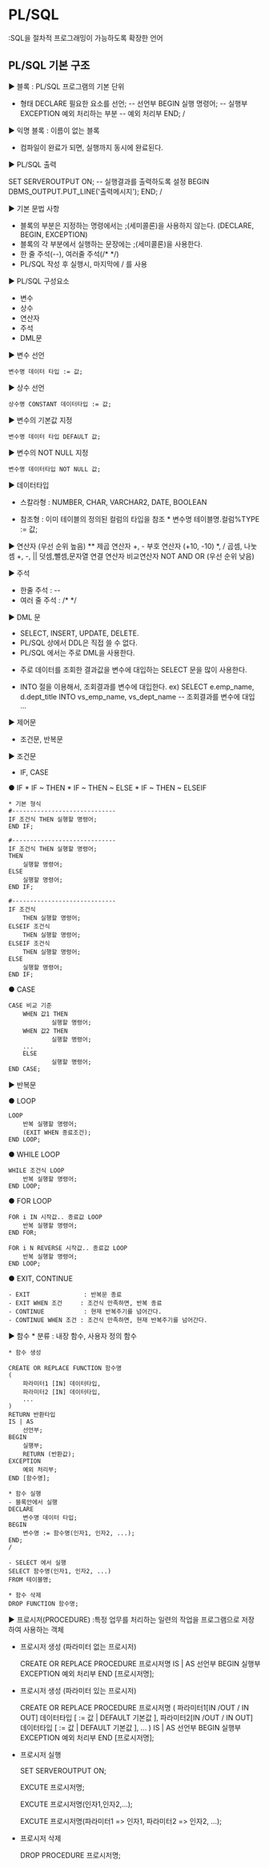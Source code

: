 # PL/SQL
:SQL을 절차적 프로그래밍이 가능하도록 확장한 언어


## PL/SQL 기본 구조

▶ 블록
: PL/SQL 프로그램의 기본 단위

* 형태
DECLARE
    필요한 요소를 선언;     -- 선언부
BEGIN
    실행 명령어;            -- 실행부
EXCEPTION
    예외 처리하는 부분      -- 예외 처리부
END;
/

▶ 익명 블록
: 이름이 없는 블록
- 컴파일이 완료가 되면, 실행까지 동시에 완료된다.

▶ PL/SQL 출력

SET SERVEROUTPUT ON;        -- 실행결과를 출력하도록 설정
BEGIN
    DBMS_OUTPUT.PUT_LINE('출력메시지');
END;
/


▶ 기본 문법 사항
- 블록의 부분은 지정하는 명령에서는 ;(세미콜론)을 사용하지 않는다.
(DECLARE, BEGIN, EXCEPTION)
- 블록의 각 부분에서 실행하는 문장에는 ;(세미콜론)을 사용한다.
- 한 줄 주석(--), 여러줄 주석(/* */)
- PL/SQL 작성 후 실행시, 마지막에 / 를 사용

▶ PL/SQL 구성요소
- 변수
- 상수
- 연산자
- 주석
- DML문

▶ 변수 선언

    변수명 데이터 타입 := 값;

▶ 상수 선언

    상수명 CONSTANT 데이터타입 := 값;

▶ 변수의 기본값 지정

    변수명 데이터 타입 DEFAULT 값;

▶ 변수의 NOT NULL 지정

    변수명 데이터타입 NOT NULL 값;

▶ 데이터타입
- 스칼라형  : NUMBER, CHAR, VARCHAR2, DATE, BOOLEAN

- 참조형    : 이미 테이블의 정의된 컬럼의 타입을 참조
            * 변수명 테이블명.컬럼%TYPE := 값;

▶ 연산자
    (우선 순위 높음)
    **          제곱 연산자
    +, -        부호 연산자 (+10, -10)
    *, /        곱셈, 나눗셈
    +, -, ||    덧셈,뺄셈,문자열 연결 연산자
    비교연산자
    NOT
    AND
    OR
    (우선 순위 낮음)

▶ 주석
- 한줄 주석     : --
- 여러 줄 주석  : /* */

▶ DML 문
- SELECT, INSERT, UPDATE, DELETE.
- PL/SQL 상에서 DDL은 직접 쓸 수 없다.
- PL/SQL 에서는 주로 DML을 사용한다.

* 주로 데이터를 조회한 결과값을 변수에 대입하는 SELECT 문을 많이 사용한다.

* INTO 절을 이용해서, 조회결과를 변수에 대입한다.
ex)    SELECT e.emp_name, d.dept_title
        INTO vs_emp_name, vs_dept_name        -- 조회결과를 변수에 대입
        ...


▶ 제어문
- 조건문, 반복문

▶ 조건문
- IF, CASE

● IF
    * IF ~ THEN
    * IF ~ THEN ~ ELSE
    * IF ~ THEN ~ ELSEIF

    * 기본 형식
    #-----------------------------
    IF 조건식 THEN 실행할 명령어;
    END IF;

    #-----------------------------
    IF 조건식 THEN 실행할 명령어;
    THEN
        실행할 명령어;
    ELSE
        실행할 명령어;
    END IF;

    #-----------------------------
    IF 조건식
        THEN 실행할 명령어;
    ELSEIF 조건식
        THEN 실행할 명령어;
    ELSEIF 조건식
        THEN 실행할 명령어;
    ELSE
        실행할 명령어;
    END IF;

● CASE
    
    CASE 비교 기준
        WHEN 값1 THEN
                실행할 명령어;
        WHEN 값2 THEN
                실행할 명령어;
        ...
        ELSE
                실행할 명령어;
    END CASE;

▶ 반복문

● LOOP

    LOOP
        반복 실행할 명령어;
        (EXIT WHEN 종료조건);
    END LOOP;


● WHILE LOOP

    WHILE 조건식 LOOP
        반복 실행할 명령어;
    END LOOP;


● FOR LOOP

    FOR i IN 시작값.. 종료값 LOOP
        반복 실행할 명령어;
    END FOR;

    FOR i N REVERSE 시작값.. 종료값 LOOP
        반복 실행할 명령어;
    END LOOP;


● EXIT, CONTINUE

    - EXIT               : 반복문 종료
    - EXIT WHEN 조건     : 조건식 만족하면, 반복 종료
    - CONTINUE           : 현재 반복주기를 넘어간다.
    - CONTINUE WHEN 조건 : 조건식 만족하면, 현재 반복주기를 넘어간다.


▶ 함수
    * 분류 : 내장 함수, 사용자 정의 함수

    * 함수 생성

    CREATE OR REPLACE FUNCTION 함수명
    (
        파라미터1 [IN] 데이터타입,
        파라미터2 [IN] 데이터타입,
        ...
    )
    RETURN 반환타입
    IS | AS
        선언부;
    BEGIN
        실행부;
        RETURN (반환값);
    EXCEPTION
        예외 처리부;
    END [함수명];

    * 함수 실행
    - 블록안에서 실행
    DECLARE
        변수명 데이터 타입;
    BEGIN
        변수명 := 함수명(인자1, 인자2, ...);
    END;
    /

    - SELECT 에서 실행
    SELECT 함수명(인자1, 인자2, ...)
    FROM 테이블명;

    * 함수 삭제
    DROP FUNCTION 함수명;

▶ 프로시저(PROCEDURE)
:특정 업무를 처리하는 일련의 작업을 프로그램으로 저장하여 사용하는 객체

 * 프로시저 생성 (파라미터 없는 프로시저)

    CREATE OR REPLACE PROCEDURE 프로시저명
    IS | AS
        선언부
    BEGIN
        실행부
    EXCEPTION
        예외 처리부
    END [프로시저명];


 * 프로시저 생성 (파라미터 있는 프로시저)

    CREATE OR REPLACE PROCEDURE 프로시저명
    (
        파라미터1[IN /OUT / IN OUT] 데이터타입 [ := 값 | DEFAULT 기본값 ],
        파라미터2[IN /OUT / IN OUT] 데이터타입 [ := 값 | DEFAULT 기본값 ],
        ...
    )
    IS | AS
        선언부
    BEGIN
        실행부
    EXCEPTION
        예외 처리부
    END [프로시저명];

 * 프로시저 실행

    SET SERVEROUTPUT ON;

    EXCUTE 프로시저명;

    EXCUTE 프로시저명(인자1,인자2,...);

    EXCUTE 프로시저명(파라미터1 => 인자1, 파라미터2 => 인자2, ...);

 * 프로시저 삭제

    DROP PROCEDURE 프로시저명;

    
